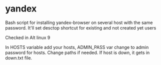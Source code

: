 # yandex
Bash script for installing yandex-browser on several host with the same password. It'll set desctop shortcut for existing and not created yet users 

Checked in Alt linux 9

In HOSTS variable add your hosts, ADMIN_PASS var change to admin password for hosts. Change paths if needed. If host is down, it gets in down.txt file.
